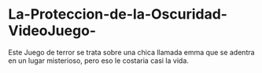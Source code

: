 # La-Proteccion-de-la-Oscuridad-VideoJuego-
Este Juego de terror se trata sobre una chica llamada emma que se adentra en un lugar misterioso, pero eso le costaria casi la vida.
